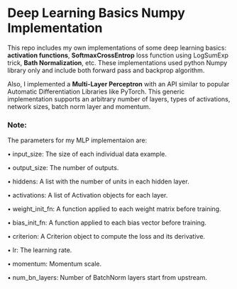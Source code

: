 # Deep Learning Basics Numpy Implementation

This repo includes my own implementations of some deep learning basics: **activation functions**, **SoftmaxCrossEntrop** loss function using LogSumExp trick, **Bath Normalization**, etc. These implementations used python Numpy library only and include both forward pass and backprop algorithm. 

Also, I implemented a **Multi-Layer Perceptron** with an API similar to popular Automatic Differentiation Libraries like PyTorch. This generic implementation supports an arbitrary number of layers, types of activations, network sizes, batch norm layer and momentum.


### Note:
The parameters for my MLP implementaion are:

• input_size: The size of each individual data example.

• output_size: The number of outputs.

• hiddens: A list with the number of units in each hidden layer.

• activations: A list of Activation objects for each layer.

• weight_init_fn: A function applied to each weight matrix before training.

• bias_init_fn: A function applied to each bias vector before training.

• criterion: A Criterion object to compute the loss and its derivative.

• lr: The learning rate.

• momentum: Momentum scale.

• num_bn_layers: Number of BatchNorm layers start from upstream.


